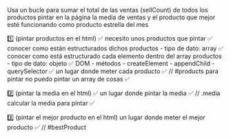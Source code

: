 Usa un bucle para sumar el total de las ventas (sellCount) de todos los productos pintar en la página la media de ventas y el producto que mejor esté funcionando como producto estrella del mes

1️⃣ (pintar productos en el html) ✅ necesito unos productos que pintar ✅ conocer como están estructurados dichos productos - tipo de dato: array ✅ conocer como está estructurado cada elemento dentro del array productos - tipo de dato: objeto ✅ DOM - métodos - createElement - appendChild - querySelector ✅ un lugar donde meter cada producto ✅ // #products para pintar no puedo pintar un array de cosas ✅

2️⃣ (pintar la media en el html) ✅ un lugar donde pintar la media ✅ // .media calcular la media para pintar ✅

3️⃣ (pintar el mejor producto en el html) un lugar donde meter el mejor producto ✅ // #bestProduct
